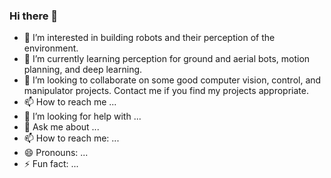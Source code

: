 ### Hi there 👋

<!--
**KrunalBhatt99/KrunalBhatt99** is a ✨ _special_ ✨ repository because its `README.md` (this file) appears on your GitHub profile.
-->
- 👀 I’m interested in building robots and their perception of the environment.
- 🌱 I’m currently learning perception for ground and aerial bots, motion planning, and deep learning.
- 💞️ I’m looking to collaborate on some good computer vision, control, and manipulator projects. Contact me if you find my projects appropriate.
- 📫 How to reach me ...
- 🤔 I’m looking for help with ...
- 💬 Ask me about ...
- 📫 How to reach me: ...
- 😄 Pronouns: ...
- ⚡ Fun fact: ...
